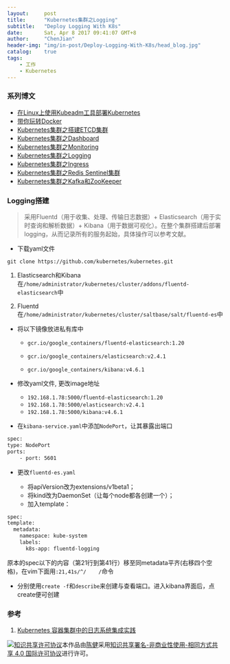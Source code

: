 ```yaml
---
layout:     post
title:      "Kubernetes集群之Logging"
subtitle:   "Deploy Logging With K8s"
date:       Sat, Apr 8 2017 09:41:07 GMT+8
author:     "ChenJian"
header-img: "img/in-post/Deploy-Logging-With-K8s/head_blog.jpg"
catalog:    true
tags:
    - 工作
    - Kubernetes
---
```


### 系列博文

- [在Linux上使用Kubeadm工具部署Kubernetes](https://o-my-chenjian.com/2016/12/08/Deploy-K8s-by-Kubeadm-on-Linux/)
- [带你玩转Docker](https://o-my-chenjian.com/2016/07/04/Easy-With-Docker/)
- [Kubernetes集群之搭建ETCD集群](https://o-my-chenjian.com/2017/04/08/Deploy-Etcd-Cluster/)
- [Kubernetes集群之Dashboard](https://o-my-chenjian.com/2017/04/08/Deploy-Dashboard-With-K8s/)
- [Kubernetes集群之Monitoring](https://o-my-chenjian.com/2017/04/08/Deploy-Monitoring-With-K8s/)
- [Kubernetes集群之Logging](https://o-my-chenjian.com/2017/04/08/Deploy-Logging-With-K8s/)
- [Kubernetes集群之Ingress](https://o-my-chenjian.com/2017/04/08/Deploy-Ingress-With-K8s/)
- [Kubernetes集群之Redis Sentinel集群](https://o-my-chenjian.com/2017/02/06/Deploy-Redis-Sentinel-Cluster-With-K8s/)
- [Kubernetes集群之Kafka和ZooKeeper](https://o-my-chenjian.com/2017/04/11/Deploy-Kafka-And-ZP-With-K8s/)

### Logging搭建

> 采用Fluentd（用于收集、处理、传输日志数据）+ Elasticsearch（用于实时查询和解析数据）+ Kibana（用于数据可视化）。在整个集群搭建后部署logging，从而记录所有的服务起始，具体操作可以参考文献。

- 下载yaml文件

`git clone https://github.com/kubernetes/kubernetes.git`

1. Elasticsearch和Kibana在`/home/administrator/kubernetes/cluster/addons/fluentd-elasticsearch`中
	
2. Fluentd在`/home/administrator/kubernetes/cluster/saltbase/salt/fluentd-es`中
	
- 将以下镜像放进私有库中

	- `gcr.io/google_containers/fluentd-elasticsearch:1.20`

	- `gcr.io/google_containers/elasticsearch:v2.4.1`

	- `gcr.io/google_containers/kibana:v4.6.1`


- 修改yaml文件, 更改image地址
	
	- `192.168.1.78:5000/fluentd-elasticsearch:1.20`
	- `192.168.1.78:5000/elasticsearch:v2.4.1`
	- `192.168.1.78:5000/kibana:v4.6.1`

- 在`kibana-service.yaml`中添加`NodePort`，让其暴露出端口
	
``` bash
spec:
type: NodePort
ports:
	- port: 5601
```
	
- 更改`fluentd-es.yaml`
	
	* 将apiVersion改为extensions/v1beta1；
	* 将kind改为DaemonSet（让每个node都各创建一个）；
	* 加入template：
	
``` bash
spec:
template:
  metadata:
    namespace: kube-system
    labels:
      k8s-app: fluentd-logging
```
	
原本的spec以下的内容（第21行到第41行）移至同metadata平齐(右移四个空格)，在vim下面用`:21,41s/^/    /`命令

- 分别使用`create -f`和`describe`来创建与查看端口。进入kibana界面后，点create便可创建

### 参考

1. [Kubernetes 容器集群中的日志系统集成实践](https://juejin.im/entry/57a91c216be3ff00654978af)

<a rel="license" href="http://creativecommons.org/licenses/by-nc-sa/4.0/"><img alt="知识共享许可协议" style="border-width:0" src="https://i.creativecommons.org/l/by-nc-sa/4.0/88x31.png" /></a>本作品由<a xmlns:cc="http://creativecommons.org/ns#" href="https://o-my-chenjian.com/2017/04/08/Deploy-Logging-With-K8s/" property="cc:attributionName" rel="cc:attributionURL">陈健</a>采用<a rel="license" href="http://creativecommons.org/licenses/by-nc-sa/4.0/">知识共享署名-非商业性使用-相同方式共享 4.0 国际许可协议</a>进行许可。